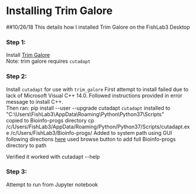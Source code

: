 # Installing Trim Galore
##10/26/18
This details how I installed Trim Galore on the FishLab3 Desktop

### Step 1:
Install [Trim Galore](https://www.bioinformatics.babraham.ac.uk/projects/trim_galore/)  
Note: trim galore requires `cutadapt`

### Step 2:
Install `cutadapt` for use with `trim_galore`
First attempt to install failed due to lack of Microsoft Visual C++ 14.0. Followed instructions provided in error message to install C++.  
Then ran:
    pip install --user --upgrade cutadapt
`cutadapt` installed to "C:\Users\FishLab3\AppData\Roaming\Python\Python37\Scripts"  
copied to Bioinfo-progs directory
	cp /c/Users/FishLab3/AppData/Roaming/Python/Python37/Scripts/cutadapt.exe /c/Users/FishLab3/Bioinfo-progs/
Added to system path using GUI following directions [here](https://www.howtogeek.com/118594/how-to-edit-your-system-path-for-easy-command-line-access/) used browse button to add full Bioinfo-progs directory to path

Verified it worked with
	cutadapt --help

### Step 3:
Attempt to run from Jupyter notebook